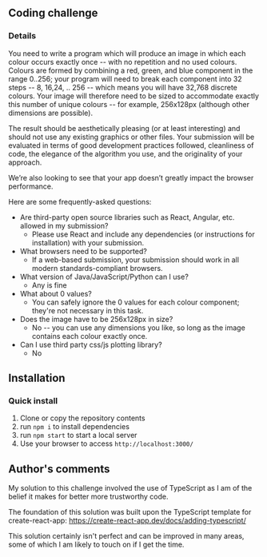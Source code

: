 ## Coding challenge

### Details
You need to write a program which will produce an image in which each colour occurs exactly once -- with no repetition and no used colours. Colours are formed by combining a red, green, and blue component in the range 0..256; your program will need to break each component into 32 steps -- 8, 16,24, .. 256 -- which means you will have 32,768 discrete colours. Your image will therefore need to be sized to accommodate exactly this number of unique colours -- for example, 256x128px (although other dimensions are possible).

The result should be aesthetically pleasing (or at least interesting) and should not use any existing graphics or other files. Your submission will be evaluated in terms of good development practices followed, cleanliness of code, the elegance of the algorithm you use, and the originality of your approach.

We’re also looking to see that your app doesn’t greatly impact the browser performance.

Here are some frequently-asked questions:

* Are third-party open source libraries such as React, Angular, etc. allowed in my submission?
    * Please use React and include any dependencies (or instructions for installation) with your submission.
* What browsers need to be supported?
    * If a web-based submission, your submission should work in all modern standards-compliant browsers.
* What version of Java/JavaScript/Python can I use? 
    * Any is fine
* What about 0 values?
    * You can safely ignore the 0 values for each colour component; they're not necessary in this task.
* Does the image have to be 256x128px in size? 
    * No -- you can use any dimensions you like, so long as the image contains each colour exactly once.
* Can I use third party css/js plotting library?
    * No

## Installation
### Quick install
1. Clone or copy the repository contents
2. run `npm i` to install dependencies
3. run `npm start` to start a local server
4. Use your browser to access `http://localhost:3000/`

## Author's comments
My solution to this challenge involved the use of TypeScript as I am of the belief it makes for better more trustworthy code.

The foundation of this solution was built upon the TypeScript template for create-react-app: https://create-react-app.dev/docs/adding-typescript/

This solution certainly isn't perfect and can be improved in many areas, some of which I am likely to touch on if I get the time.